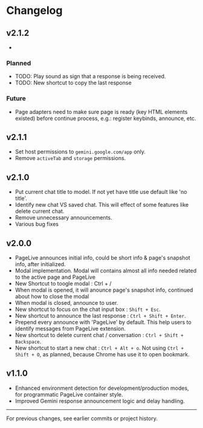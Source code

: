 # Changelog

## v2.1.2

-

### Planned

- TODO: Play sound as sign that a response is being received.
- TODO: New shortcut to copy the last response

### Future

- Page adapters need to make sure page is ready (key HTML elements existed) before continue process, e.g.: register keybinds, announce, etc.

## v2.1.1

- Set host permissions to `gemini.google.com/app` only.
- Remove `activeTab` and `storage` permissions.

## v2.1.0

- Put current chat title to model. If not yet have title use default like 'no title'.
- Identify new chat VS saved chat. This will effect of some features like delete current chat.
- Remove unnecessary announcements.
- Various bug fixes

## v2.0.0

- PageLive announces initial info, could be short info & page's snapshot info, after initialized.
- Modal implementation. Modal will contains almost all info needed related to the active page and PageLive
- New Shortcut to toogle modal : Ctrl + /
- When modal is opened, it will anounce page's snapshot info, continued about how to close the modal
- When modal is closed, announce to user.
- New shortcut to focus on the chat input box : `Shift + Esc`.
- New shortcut to announce the last response : `Ctrl + Shift + Enter`.
- Prepend every announce with 'PageLive' by default. This help users to identify messages from PageLive extension.
- New shortcut to delete current chat / conversation : `Ctrl + Shift + Backspace`.
- New shortcut to start a new chat : `Ctrl + Alt + o`. Not using `Ctrl + Shift + O`, as planned, because Chrome has use it to open bookmark.

## v1.1.0

- Enhanced environment detection for development/production modes, for programmatic PageLive container style.
- Improved Gemini response announcement logic and delay handling.

---

For previous changes, see earlier commits or project history.
